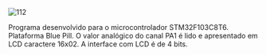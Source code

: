 ![112](https://user-images.githubusercontent.com/6359399/138361434-8b2f0da5-1a68-49ae-bcfe-dac57a640747.jpg)

Programa desenvolvido para o microcontrolador STM32F103C8T6.
Plataforma Blue Pill.
O valor analógico do canal PA1 é lido e apresentado em LCD caractere 16x02.
A interface com LCD é de 4 bits.